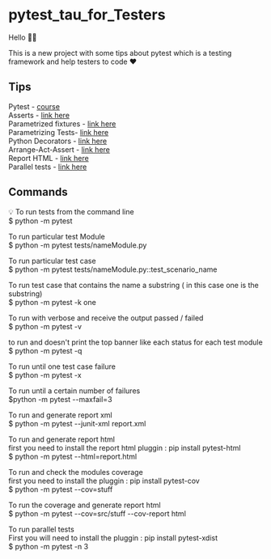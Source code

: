 # pytest_tau_for_Testers

Hello 👋🏻

This is a new project with some tips about pytest which is a testing framework
and help testers to code ❤️

## Tips 

Pytest - [course](https://testautomationu.applitools.com/pytest-tutorial/) </br>
Asserts - [link here](https://docs.pytest.org/en/stable/how-to/assert.html) </br>
Parametrized fixtures - [link here](https://docs.pytest.org/en/stable/how-to/parametrize.html#parametrize-basics) </br>
Parametrizing Tests- [link here](https://docs.pytest.org/en/stable/example/parametrize.html#paramexamples)</br>
Python Decorators - [link here](https://realpython.com/primer-on-python-decorators/) </br>
Arrange-Act-Assert - [link here](https://jamescooke.info/arrange-act-assert-pattern-for-python-developers.html) </br>
Report HTML - [link here](https://github.com/pytest-dev/pytest-html)</br>
Parallel tests - [link here](https://pytest-xdist.readthedocs.io/en/stable/)


## Commands

:bulb: To run tests from the command line </br>
$ python -m pytest </br>

To run particular test Module </br>
$ python -m pytest tests/nameModule.py </br>

To run particular test case </br>
$ python -m pytest tests/nameModule.py::test_scenario_name </br>

To run test case that contains the name a substring ( in this case one is the substring) </br>
$ python -m pytest -k one </br>

To run with verbose and receive the output passed / failed  </br>
$ python -m pytest -v </br>

to run and doesn't print the top banner like each status for each test module </br>
$ python -m pytest -q </br>

To run until one test case failure  </br>
$ python -m pytest -x </br>

To run until a certain number of failures </br>
$python -m pytest --maxfail=3 </br>
 
To run and generate report xml  </br>
$ python -m pytest --junit-xml report.xml </br>

To run and generate report html  </br>
first you need to install the report html pluggin : pip install pytest-html </br> 
$ python -m pytest --html=report.html </br>

To run and check the modules coverage </br>
first you need to install the pluggin : pip install pytest-cov </br>
$ python -m pytest --cov=stuff </br>

To run the coverage and generate report html </br>
$ python -m pytest --cov=src/stuff --cov-report html </br>

To run parallel tests </br>
First you will need to install the pluggin : pip install pytest-xdist </br>
$ python -m pytest -n 3  </br>
